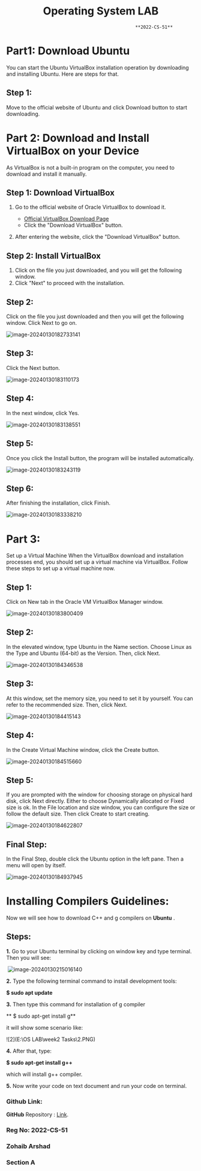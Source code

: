 #       <center>Operating System LAB</center>
                                                    **2022-CS-51**

# Part1:  Download Ubuntu

You can start the Ubuntu VirtualBox installation operation by downloading and installing Ubuntu. Here are steps for that.

## Step 1: 

Move to the official website of Ubuntu and click Download button to start downloading.
# Part 2: Download and Install VirtualBox on your Device

As VirtualBox is not a built-in program on the computer, you need to download and install it manually.

## Step 1: Download VirtualBox

1. Go to the official website of Oracle VirtualBox to download it.
   - [Official VirtualBox Download Page](https://www.virtualbox.org/)
   - Click the "Download VirtualBox" button.

2. After entering the website, click the "Download VirtualBox" button.

## Step 2: Install VirtualBox

1. Click on the file you just downloaded, and you will get the following window.
2. Click "Next" to proceed with the installation.

## Step 2:
Click on the file you just downloaded and then you will get the following window. Click Next to go on.

![image-20240130182733141](C:\Users\Admin\AppData\Roaming\Typora\typora-user-images\image-20240130182733141.png)
## Step 3:
Click the Next button.

![image-20240130183110173](C:\Users\Admin\AppData\Roaming\Typora\typora-user-images\image-20240130183110173.png)

## Step 4: 
In the next window, click Yes.

![image-20240130183138551](C:\Users\Admin\AppData\Roaming\Typora\typora-user-images\image-20240130183138551.png)

## Step 5: 
Once you click the Install button, the program will be installed automatically.

![image-20240130183243119](C:\Users\Admin\AppData\Roaming\Typora\typora-user-images\image-20240130183243119.png)

## Step 6: 
After finishing the installation, click Finish.

![image-20240130183338210](C:\Users\Admin\AppData\Roaming\Typora\typora-user-images\image-20240130183338210.png)
# Part 3:
Set up a Virtual Machine
When the VirtualBox download and installation processes end, you should set up a virtual machine via VirtualBox. Follow these steps to set up a virtual machine now.

## Step 1:
Click on New tab in the Oracle VM VirtualBox Manager window.

![image-20240130183800409](C:\Users\Admin\AppData\Roaming\Typora\typora-user-images\image-20240130183800409.png)
## Step 2:
In the elevated window, type Ubuntu in the Name section. Choose Linux as the Type and Ubuntu (64-bit) as the Version. Then, click Next.

![image-20240130184346538](C:\Users\Admin\AppData\Roaming\Typora\typora-user-images\image-20240130184346538.png)


## Step 3:
At this window, set the memory size, you need to set it by yourself. You can refer to the recommended size. Then, click Next.

![image-20240130184415143](C:\Users\Admin\AppData\Roaming\Typora\typora-user-images\image-20240130184415143.png)

## Step 4: 
In the Create Virtual Machine window, click the Create button.

![image-20240130184515660](C:\Users\Admin\AppData\Roaming\Typora\typora-user-images\image-20240130184515660.png)

## Step 5:
If you are prompted with the window for choosing storage on physical hard disk, click Next directly. Either to choose Dynamically allocated or Fixed size is ok. In the File location and size window, you can configure the size or follow the default size. Then click Create to start creating.

![image-20240130184622807](C:\Users\Admin\AppData\Roaming\Typora\typora-user-images\image-20240130184622807.png)
## Final Step:
In the Final Step, double click the Ubuntu option in the left pane. Then a menu will open by itself.

![image-20240130184937945](C:\Users\Admin\AppData\Roaming\Typora\typora-user-images\image-20240130184937945.png)

# Installing Compilers Guidelines:
Now we will see how to download C++ and g compilers on **Ubuntu** .
## Steps:
**1.** Go to your Ubuntu terminal by clicking on window key and type terminal.
   Then you will see:

​        ![image-20240130215016140](C:\Users\Admin\AppData\Roaming\Typora\typora-user-images\image-20240130215016140.png)

**2.** Type the following terminal command to install development tools:

**$ sudo apt update**

**3.** Then type this command for installation of g compiler

** $ sudo apt-get install g**

it will show some scenario like:

![2](E:\OS LAB\week2 Tasks\2.PNG)

**4.** After that, type:

**$ sudo apt-get install g++**

which will install g++ compiler.

**5.** Now write your code on text document and run your code on terminal. 

### Github Link:

**GitHub** Repository : [Link](https://github.com/zuhaibarshad-786/OS-Lab.git/).



### Reg No: 2022-CS-51
### Zohaib Arshad
### Section A
